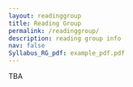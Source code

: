 ```yaml
---
layout: readinggroup
title: Reading Group
permalink: /readinggroup/
description: reading group info 
nav: false
Syllabus_RG_pdf: example_pdf.pdf
---
```


TBA
